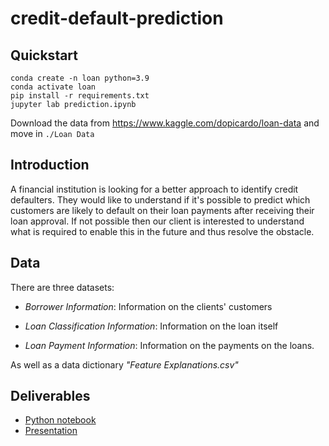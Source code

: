 # credit-default-prediction

## Quickstart

```
conda create -n loan python=3.9  
conda activate loan
pip install -r requirements.txt
jupyter lab prediction.ipynb 
```
Download the data from https://www.kaggle.com/dopicardo/loan-data and move in `./Loan Data`


## Introduction

A financial institution is looking for a better approach to
identify credit defaulters. They would like to understand if it's
possible to predict which customers are likely to default on their loan
payments after receiving their loan approval. If not possible then our
client is interested to understand what is required to enable this in
the future and thus resolve the obstacle.

## Data

There are three datasets:

- *Borrower Information*: Information on the clients' customers

- *Loan Classification Information*: Information on the loan itself

- *Loan Payment Information*: Information on the payments on the
    loans.

As well as a data dictionary *"Feature Explanations.csv"*

## Deliverables

- [Python notebook](prediction.ipynb)
- [Presentation](doc/presentation.pdf)

